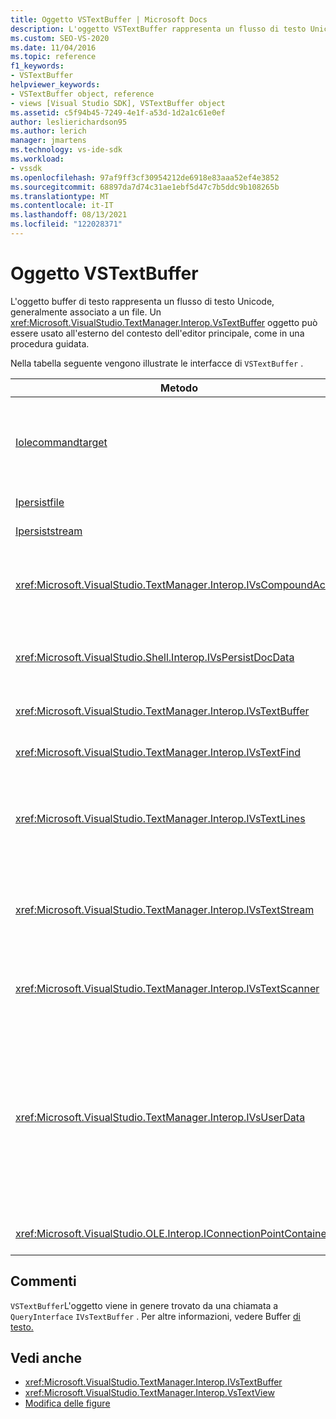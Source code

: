 ```yaml
---
title: Oggetto VSTextBuffer | Microsoft Docs
description: L'oggetto VSTextBuffer rappresenta un flusso di testo Unicode, generalmente associato a un file. Questo articolo elenca le interfacce di VSTextBuffer.
ms.custom: SEO-VS-2020
ms.date: 11/04/2016
ms.topic: reference
f1_keywords:
- VSTextBuffer
helpviewer_keywords:
- VSTextBuffer object, reference
- views [Visual Studio SDK], VSTextBuffer object
ms.assetid: c5f94b45-7249-4e1f-a53d-1d2a1c61e0ef
author: leslierichardson95
ms.author: lerich
manager: jmartens
ms.technology: vs-ide-sdk
ms.workload:
- vssdk
ms.openlocfilehash: 97af9ff3cf30954212de6918e83aaa52ef4e3852
ms.sourcegitcommit: 68897da7d74c31ae1ebf5d47c7b5ddc9b108265b
ms.translationtype: MT
ms.contentlocale: it-IT
ms.lasthandoff: 08/13/2021
ms.locfileid: "122028371"
---
```

# <a name="vstextbuffer-object"></a>Oggetto VSTextBuffer
L'oggetto buffer di testo rappresenta un flusso di testo Unicode, generalmente associato a un file. Un <xref:Microsoft.VisualStudio.TextManager.Interop.VsTextBuffer> oggetto può essere usato all'esterno del contesto dell'editor principale, come in una procedura guidata.

 Nella tabella seguente vengono illustrate le interfacce di `VSTextBuffer` .

|Metodo|Descrizione|
|------------|-----------------|
|[Iolecommandtarget](/windows/desktop/api/docobj/nn-docobj-iolecommandtarget)|Interfaccia OLE standard. Utilizzato per la gestione dell'annullamento/di un'operazione di rifornibilità nel buffer.|
|[Ipersistfile](/windows/desktop/api/objidl/nn-objidl-ipersistfile)|Interfaccia OLE standard.|
|[Ipersiststream](/windows/desktop/api/objidl/nn-objidl-ipersiststream)|Interfaccia OLE standard.|
|<xref:Microsoft.VisualStudio.TextManager.Interop.IVsCompoundAction>|Consente la creazione di azioni composte, ovvero azioni raggruppate in un'unica unità di annullamento/ripeti.|
|<xref:Microsoft.VisualStudio.Shell.Interop.IVsPersistDocData>|Abilita la persistenza dei dati del documento gestiti dal buffer di testo.|
|<xref:Microsoft.VisualStudio.TextManager.Interop.IVsTextBuffer>|Fornisce servizi di base. usato da molti client.|
|<xref:Microsoft.VisualStudio.TextManager.Interop.IVsTextFind>|Utilizzato per eseguire la ricerca in un buffer.|
|<xref:Microsoft.VisualStudio.TextManager.Interop.IVsTextLines>|Fornisce funzionalità di lettura e scrittura usando coordinate bidimensionali. Eredita dall'oggetto `IVsTextBuffer`.|
|<xref:Microsoft.VisualStudio.TextManager.Interop.IVsTextStream>|Fornisce funzionalità di lettura e scrittura usando coordinate unidimensionali. Eredita dall'oggetto `IVsTextBuffer`.|
|<xref:Microsoft.VisualStudio.TextManager.Interop.IVsTextScanner>|Fornisce accesso rapido, orientato al flusso e sequenziale al testo nel buffer.|
|<xref:Microsoft.VisualStudio.TextManager.Interop.IVsUserData>|Fornisce l'accesso a una raccolta generica di proprietà. La proprietà più importante è il nome, o moniker, del buffer. È possibile archiviare i propri dati casuali nel buffer con questa interfaccia creando un GUID e usandolo come chiave.|
|<xref:Microsoft.VisualStudio.OLE.Interop.IConnectionPointContainer>|Supporta i punti di connessione per gli eventi.|

## <a name="remarks"></a>Commenti
 `VSTextBuffer`L'oggetto viene in genere trovato da una chiamata a `QueryInterface` `IVsTextBuffer` . Per altre informazioni, vedere Buffer [di testo.](/previous-versions/visualstudio/visual-studio-2015/extensibility/accessing-the-text-buffer-by-using-the-legacy-api?preserve-view=true&view=vs-2015)

## <a name="see-also"></a>Vedi anche
- <xref:Microsoft.VisualStudio.TextManager.Interop.IVsTextBuffer>
- <xref:Microsoft.VisualStudio.TextManager.Interop.VsTextView>
- [Modifica delle figure](https://www.microsoft.com/download/details.aspx?id=55984)